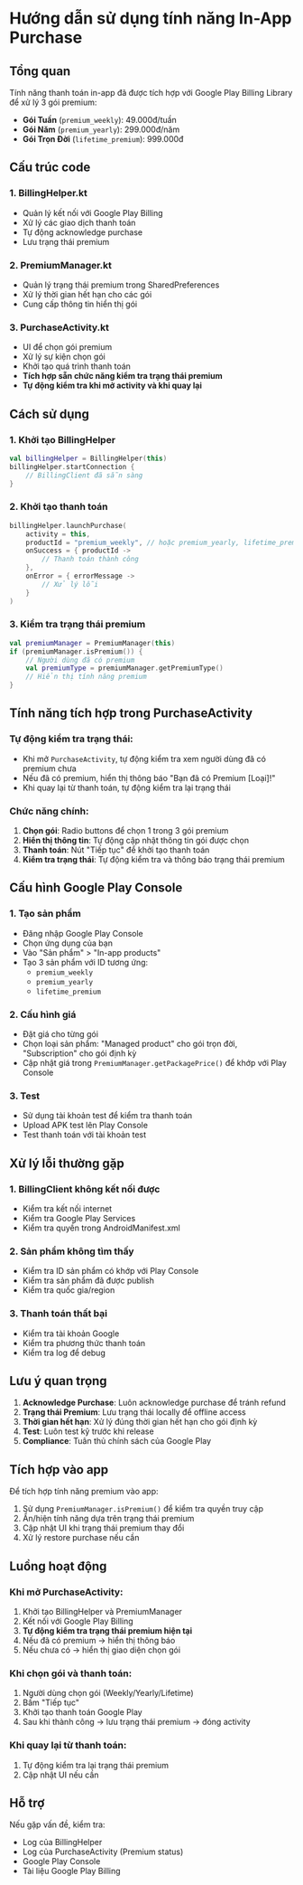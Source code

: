 # Hướng dẫn sử dụng tính năng In-App Purchase

## Tổng quan
Tính năng thanh toán in-app đã được tích hợp với Google Play Billing Library để xử lý 3 gói premium:
- **Gói Tuần** (`premium_weekly`): 49.000đ/tuần
- **Gói Năm** (`premium_yearly`): 299.000đ/năm  
- **Gói Trọn Đời** (`lifetime_premium`): 999.000đ

## Cấu trúc code

### 1. BillingHelper.kt
- Quản lý kết nối với Google Play Billing
- Xử lý các giao dịch thanh toán
- Tự động acknowledge purchase
- Lưu trạng thái premium

### 2. PremiumManager.kt
- Quản lý trạng thái premium trong SharedPreferences
- Xử lý thời gian hết hạn cho các gói
- Cung cấp thông tin hiển thị gói

### 3. PurchaseActivity.kt
- UI để chọn gói premium
- Xử lý sự kiện chọn gói
- Khởi tạo quá trình thanh toán
- **Tích hợp sẵn chức năng kiểm tra trạng thái premium**
- **Tự động kiểm tra khi mở activity và khi quay lại**

## Cách sử dụng

### 1. Khởi tạo BillingHelper
```kotlin
val billingHelper = BillingHelper(this)
billingHelper.startConnection {
    // BillingClient đã sẵn sàng
}
```

### 2. Khởi tạo thanh toán
```kotlin
billingHelper.launchPurchase(
    activity = this,
    productId = "premium_weekly", // hoặc premium_yearly, lifetime_premium
    onSuccess = { productId ->
        // Thanh toán thành công
    },
    onError = { errorMessage ->
        // Xử lý lỗi
    }
)
```

### 3. Kiểm tra trạng thái premium
```kotlin
val premiumManager = PremiumManager(this)
if (premiumManager.isPremium()) {
    // Người dùng đã có premium
    val premiumType = premiumManager.getPremiumType()
    // Hiển thị tính năng premium
}
```

## Tính năng tích hợp trong PurchaseActivity

### **Tự động kiểm tra trạng thái:**
- Khi mở `PurchaseActivity`, tự động kiểm tra xem người dùng đã có premium chưa
- Nếu đã có premium, hiển thị thông báo "Bạn đã có Premium [Loại]!"
- Khi quay lại từ thanh toán, tự động kiểm tra lại trạng thái

### **Chức năng chính:**
1. **Chọn gói**: Radio buttons để chọn 1 trong 3 gói premium
2. **Hiển thị thông tin**: Tự động cập nhật thông tin gói được chọn
3. **Thanh toán**: Nút "Tiếp tục" để khởi tạo thanh toán
4. **Kiểm tra trạng thái**: Tự động kiểm tra và thông báo trạng thái premium

## Cấu hình Google Play Console

### 1. Tạo sản phẩm
- Đăng nhập Google Play Console
- Chọn ứng dụng của bạn
- Vào "Sản phẩm" > "In-app products"
- Tạo 3 sản phẩm với ID tương ứng:
  - `premium_weekly`
  - `premium_yearly` 
  - `lifetime_premium`

### 2. Cấu hình giá
- Đặt giá cho từng gói
- Chọn loại sản phẩm: "Managed product" cho gói trọn đời, "Subscription" cho gói định kỳ
- Cập nhật giá trong `PremiumManager.getPackagePrice()` để khớp với Play Console

### 3. Test
- Sử dụng tài khoản test để kiểm tra thanh toán
- Upload APK test lên Play Console
- Test thanh toán với tài khoản test

## Xử lý lỗi thường gặp

### 1. BillingClient không kết nối được
- Kiểm tra kết nối internet
- Kiểm tra Google Play Services
- Kiểm tra quyền trong AndroidManifest.xml

### 2. Sản phẩm không tìm thấy
- Kiểm tra ID sản phẩm có khớp với Play Console
- Kiểm tra sản phẩm đã được publish
- Kiểm tra quốc gia/region

### 3. Thanh toán thất bại
- Kiểm tra tài khoản Google
- Kiểm tra phương thức thanh toán
- Kiểm tra log để debug

## Lưu ý quan trọng

1. **Acknowledge Purchase**: Luôn acknowledge purchase để tránh refund
2. **Trạng thái Premium**: Lưu trạng thái locally để offline access
3. **Thời gian hết hạn**: Xử lý đúng thời gian hết hạn cho gói định kỳ
4. **Test**: Luôn test kỹ trước khi release
5. **Compliance**: Tuân thủ chính sách của Google Play

## Tích hợp vào app

Để tích hợp tính năng premium vào app:

1. Sử dụng `PremiumManager.isPremium()` để kiểm tra quyền truy cập
2. Ẩn/hiện tính năng dựa trên trạng thái premium
3. Cập nhật UI khi trạng thái premium thay đổi
4. Xử lý restore purchase nếu cần

## Luồng hoạt động

### **Khi mở PurchaseActivity:**
1. Khởi tạo BillingHelper và PremiumManager
2. Kết nối với Google Play Billing
3. **Tự động kiểm tra trạng thái premium hiện tại**
4. Nếu đã có premium → hiển thị thông báo
5. Nếu chưa có → hiển thị giao diện chọn gói

### **Khi chọn gói và thanh toán:**
1. Người dùng chọn gói (Weekly/Yearly/Lifetime)
2. Bấm "Tiếp tục"
3. Khởi tạo thanh toán Google Play
4. Sau khi thành công → lưu trạng thái premium → đóng activity

### **Khi quay lại từ thanh toán:**
1. Tự động kiểm tra lại trạng thái premium
2. Cập nhật UI nếu cần

## Hỗ trợ
Nếu gặp vấn đề, kiểm tra:
- Log của BillingHelper
- Log của PurchaseActivity (Premium status)
- Google Play Console
- Tài liệu Google Play Billing
